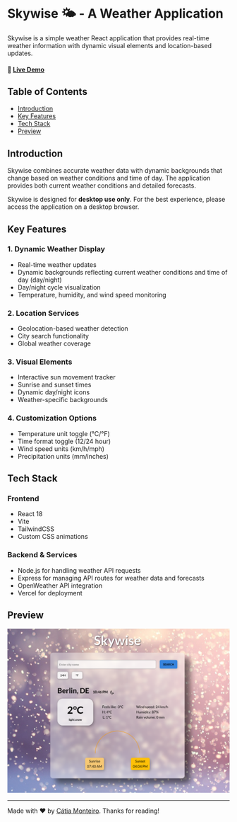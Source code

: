 # Skywise 🌤️ - A Weather Application

Skywise is a simple weather React application that provides real-time weather information with dynamic visual elements and location-based updates.

#### 🔗 [Live Demo](https://weather-app-react-die-catia-monteiro.vercel.app)

## Table of Contents

- [Introduction](#introduction)
- [Key Features](#key-features)
- [Tech Stack](#tech-stack)
- [Preview](#preview)

## Introduction

Skywise combines accurate weather data with dynamic backgrounds that change based on weather conditions and time of day. The application provides both current weather conditions and detailed forecasts.

Skywise is designed for **desktop use only**. For the best experience, please access the application on a desktop browser.

## Key Features

### 1. Dynamic Weather Display

- Real-time weather updates
- Dynamic backgrounds reflecting current weather conditions and time of day (day/night)
- Day/night cycle visualization
- Temperature, humidity, and wind speed monitoring

### 2. Location Services

- Geolocation-based weather detection
- City search functionality
- Global weather coverage

### 3. Visual Elements

- Interactive sun movement tracker
- Sunrise and sunset times
- Dynamic day/night icons
- Weather-specific backgrounds

### 4. Customization Options

- Temperature unit toggle (°C/°F)
- Time format toggle (12/24 hour)
- Wind speed units (km/h/mph)
- Precipitation units (mm/inches)

## Tech Stack

### Frontend

- React 18
- Vite
- TailwindCSS
- Custom CSS animations

### Backend & Services

- Node.js for handling weather API requests
- Express for managing API routes for weather data and forecasts
- OpenWeather API integration
- Vercel for deployment

## Preview

![Skywise Preview](public/preview.png)


---

Made with ❤️ by [Cátia Monteiro](https://github.com/diecatiamonteiro). Thanks for reading!
